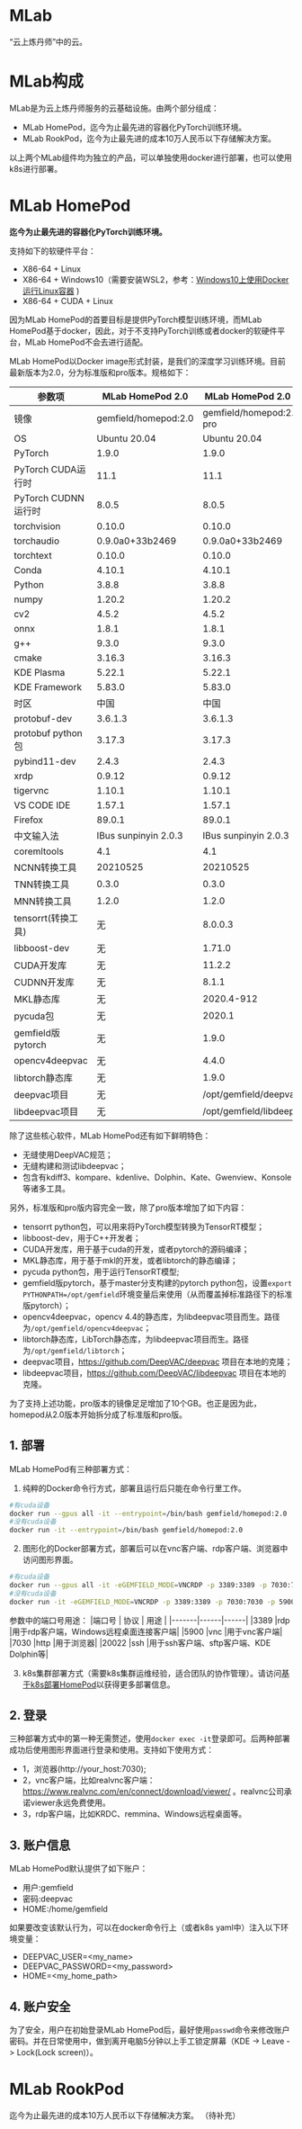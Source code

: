 # MLab
“云上炼丹师”中的云。

# MLab构成
MLab是为云上炼丹师服务的云基础设施。由两个部分组成：
- MLab HomePod，迄今为止最先进的容器化PyTorch训练环境。
- MLab RookPod，迄今为止最先进的成本10万人民币以下存储解决方案。

以上两个MLab组件均为独立的产品，可以单独使用docker进行部署，也可以使用k8s进行部署。

# MLab HomePod
**迄今为止最先进的容器化PyTorch训练环境。**

支持如下的软硬件平台：
- X86-64 + Linux
- X86-64 + Windows10（需要安装WSL2，参考：[Windows10上使用Docker运行Linux容器](https://zhuanlan.zhihu.com/p/405329231) )
- X86-64 + CUDA + Linux

因为MLab HomePod的首要目标是提供PyTorch模型训练环境，而MLab HomePod基于docker，因此，对于不支持PyTorch训练或者docker的软硬件平台，MLab HomePod不会去进行适配。

MLab HomePod以Docker image形式封装，是我们的深度学习训练环境。目前最新版本为2.0，分为标准版和pro版本。规格如下：

|参数项             |MLab HomePod 2.0      |MLab HomePod 2.0 pro      |
|-------------------|----------------------|--------------------------|
|镜像               |gemfield/homepod:2.0  |gemfield/homepod:2.0-pro  |
|OS                 |Ubuntu 20.04          |Ubuntu 20.04              |
|PyTorch            |1.9.0                 |1.9.0                     |
|PyTorch CUDA运行时 |11.1                  |11.1                      |
|PyTorch CUDNN运行时|8.0.5                 |8.0.5                     |
|torchvision        |0.10.0                |0.10.0                    |
|torchaudio         |0.9.0a0+33b2469       |0.9.0a0+33b2469           |
|torchtext          |0.10.0                |0.10.0                    |
|Conda              |4.10.1                |4.10.1                    |
|Python             |3.8.8                 |3.8.8                     |
|numpy              |1.20.2                |1.20.2                    |
|cv2                |4.5.2                 |4.5.2                     |
|onnx               |1.8.1                 |1.8.1                     |
|g++                |9.3.0                 |9.3.0                     |
|cmake              |3.16.3                |3.16.3                    |
|KDE Plasma         |5.22.1                |5.22.1                    |
|KDE Framework      |5.83.0                |5.83.0                    |
|时区               |中国                  |中国                      |
|protobuf-dev       |3.6.1.3               |3.6.1.3                   |
|protobuf python包  |3.17.3                |3.17.3                    |
|pybind11-dev       |2.4.3                 |2.4.3                     |
|xrdp               |0.9.12                |0.9.12                    |
|tigervnc           |1.10.1                |1.10.1                    |
|VS CODE IDE        |1.57.1                |1.57.1                    |
|Firefox            |89.0.1                |89.0.1                    |
|中文输入法         |IBus sunpinyin 2.0.3  |IBus sunpinyin 2.0.3      |
|coremltools        |4.1                   |4.1                       |
|NCNN转换工具       |20210525              |20210525                  |
|TNN转换工具        |0.3.0                 |0.3.0                     |
|MNN转换工具        |1.2.0                 |1.2.0                     |
|tensorrt(转换工具) |无                    |8.0.0.3                   |
|libboost-dev       |无                    |1.71.0                    |
|CUDA开发库         |无                    |11.2.2                    |
|CUDNN开发库        |无                    |8.1.1                     |
|MKL静态库          |无                    |2020.4-912                |
|pycuda包           |无                    |2020.1                    |
|gemfield版pytorch  |无                    |1.9.0                     |
|opencv4deepvac     |无                    |4.4.0                     |
|libtorch静态库     |无                    |1.9.0                     |
|deepvac项目        |无                    |/opt/gemfield/deepvac     |
|libdeepvac项目     |无                    |/opt/gemfield/libdeepvac  |

除了这些核心软件，MLab HomePod还有如下鲜明特色：
- 无缝使用DeepVAC规范；
- 无缝构建和测试libdeepvac；
- 包含有kdiff3、kompare、kdenlive、Dolphin、Kate、Gwenview、Konsole等诸多工具。

另外，标准版和pro版内容完全一致，除了pro版本增加了如下内容：
- tensorrt python包，可以用来将PyTorch模型转换为TensorRT模型；
- libboost-dev，用于C++开发者；
- CUDA开发库，用于基于cuda的开发，或者pytorch的源码编译；
- MKL静态库，用于基于mkl的开发，或者libtorch的静态编译；
- pycuda python包，用于运行TensorRT模型;
- gemfield版pytorch，基于master分支构建的pytorch python包，设置```export PYTHONPATH=/opt/gemfield```环境变量后来使用（从而覆盖掉标准路径下的标准版pytorch）；
- opencv4deepvac，opencv 4.4的静态库，为libdeepvac项目而生。路径为```/opt/gemfield/opencv4deepvac```；
- libtorch静态库，LibTorch静态库，为libdeepvac项目而生。路径为```/opt/gemfield/libtorch```；
- deepvac项目，https://github.com/DeepVAC/deepvac 项目在本地的克隆；
- libdeepvac项目，https://github.com/DeepVAC/libdeepvac 项目在本地的克隆。

为了支持上述功能，pro版本的镜像足足增加了10个GB。也正是因为此，homepod从2.0版本开始拆分成了标准版和pro版。

## 1. 部署
MLab HomePod有三种部署方式：
1. 纯粹的Docker命令行方式，部署且运行后只能在命令行里工作。
```bash
#有cuda设备
docker run --gpus all -it --entrypoint=/bin/bash gemfield/homepod:2.0
#没有cuda设备
docker run -it --entrypoint=/bin/bash gemfield/homepod:2.0
```

2. 图形化的Docker部署方式，部署后可以在vnc客户端、rdp客户端、浏览器中访问图形界面。
```bash
#有cuda设备
docker run --gpus all -it -eGEMFIELD_MODE=VNCRDP -p 3389:3389 -p 7030:7030 -p 5900:5900 -p 20022:22 gemfield/homepod:2.0
#没有cuda设备
docker run -it -eGEMFIELD_MODE=VNCRDP -p 3389:3389 -p 7030:7030 -p 5900:5900 -p 20022:22 gemfield/homepod:2.0
```
参数中的端口号用途：
|端口号 | 协议 | 用途 |
|-------|------|------|
|3389   |rdp   |用于rdp客户端，Windows远程桌面连接客户端|
|5900   |vnc   |用于vnc客户端|
|7030   |http  |用于浏览器|
|20022  |ssh   |用于ssh客户端、sftp客户端、KDE Dolphin等|


3. k8s集群部署方式（需要k8s集群运维经验，适合团队的协作管理）。请访问[基于k8s部署HomePod](./docs/k8s_usage.md)以获得更多部署信息。

## 2. 登录
三种部署方式中的第一种无需赘述，使用```docker exec -it```登录即可。后两种部署成功后使用图形界面进行登录和使用。支持如下使用方式：
- 1，浏览器(http://your_host:7030);
- 2，vnc客户端，比如realvnc客户端：https://www.realvnc.com/en/connect/download/viewer/ 。realvnc公司承诺viewer永远免费使用。
- 3，rdp客户端，比如KRDC、remmina、Windows远程桌面等。

## 3. 账户信息
MLab HomePod默认提供了如下账户：
- 用户:gemfield
- 密码:deepvac
- HOME:/home/gemfield

如果要改变该默认行为，可以在docker命令行上（或者k8s yaml中）注入以下环境变量：
- DEEPVAC_USER=<my_name>
- DEEPVAC_PASSWORD=<my_password>
- HOME=<my_home_path>

## 4. 账户安全
为了安全，用户在初始登录MLab HomePod后，最好使用```passwd```命令来修改账户密码。并在日常使用中，做到离开电脑5分钟以上手工锁定屏幕（KDE -> Leave -> Lock(Lock screen)）。


# MLab RookPod
迄今为止最先进的成本10万人民币以下存储解决方案。
（待补充）
